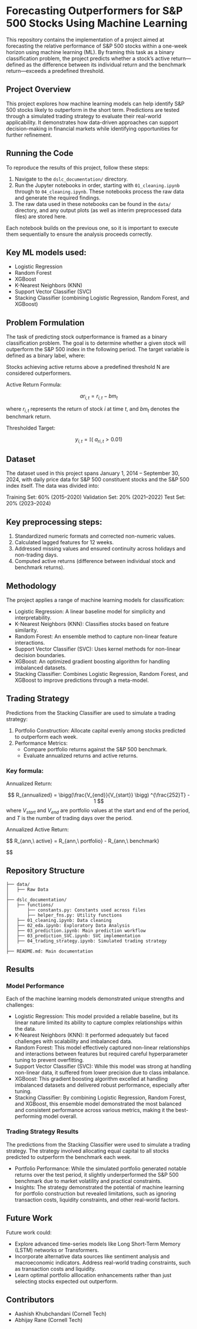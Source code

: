 # Forecasting Outperformers for S&P 500 Stocks Using Machine Learning
This repository contains the implementation of a project aimed at forecasting the relative performance of S&P 500 stocks within a one-week horizon using machine learning (ML). By framing this task as a binary classification problem, the project predicts whether a stock’s active return—defined as the difference between its individual return and the benchmark return—exceeds a predefined threshold.

## Project Overview
This project explores how machine learning models can help identify S&P 500 stocks likely to outperform in the short term. Predictions are tested through a simulated trading strategy to evaluate their real-world applicability. It demonstrates how data-driven approaches can support decision-making in financial markets while identifying opportunities for further refinement.

## Running the Code

To reproduce the results of this project, follow these steps:

1. Navigate to the `dslc_documentation/` directory.
2. Run the Jupyter notebooks in order, starting with `01_cleaning.ipynb` through to `04_cleaning.ipynb`. These notebooks process the raw data and generate the required findings.
3. The raw data used in these notebooks can be found in the `data/` directory, and any output plots (as well as interim preprocessed data files) are stored here. 

Each notebook builds on the previous one, so it is important to execute them sequentially to ensure the analysis proceeds correctly.

## Key ML models used:

- Logistic Regression
- Random Forest
- XGBoost
- K-Nearest Neighbors (KNN)
- Support Vector Classifier (SVC)
- Stacking Classifier (combining Logistic Regression, Random Forest, and XGBoost)
## Problem Formulation
The task of predicting stock outperformance is framed as a binary classification problem. The goal is to determine whether a given stock will outperform the S&P 500 index in the following period. The target variable is defined as a binary label, where:

Stocks achieving active returns above a predefined threshold N are considered outperformers.

Active Return Formula:

$$ar_{i,t} = r_{i,t} - bm_t$$

where $r_{i,t}$ represents the return of stock $i$ at time $t$, and $bm_t$ denotes the benchmark return.

Thresholded Target:

$$y_{i,t} = \mathbb I (\  a_{ri,t} > 0.01) $$
## Dataset
The dataset used in this project spans January 1, 2014 – September 30, 2024, with daily price data for S&P 500 constituent stocks and the S&P 500 index itself. The data was divided into:

Training Set: 60% (2015–2020)
Validation Set: 20% (2021–2022)
Test Set: 20% (2023–2024)
## Key preprocessing steps:

1. Standardized numeric formats and corrected non-numeric values.
2. Calculated lagged features for 12 weeks.
3. Addressed missing values and ensured continuity across holidays and non-trading days.
4. Computed active returns (difference between individual stock and benchmark returns).
## Methodology
The project applies a range of machine learning models for classification:

- Logistic Regression: A linear baseline model for simplicity and interpretability.
- K-Nearest Neighbors (KNN): Classifies stocks based on feature similarity.
- Random Forest: An ensemble method to capture non-linear feature interactions.
- Support Vector Classifier (SVC): Uses kernel methods for non-linear decision boundaries.
- XGBoost: An optimized gradient boosting algorithm for handling imbalanced datasets.
- Stacking Classifier: Combines Logistic Regression, Random Forest, and XGBoost to improve predictions through a meta-model.
## Trading Strategy
Predictions from the Stacking Classifier are used to simulate a trading strategy:
1. Portfolio Construction: Allocate capital evenly among stocks predicted to outperform each week.
2. Performance Metrics:
   -  Compare portfolio returns against the S&P 500 benchmark.
   -  Evaluate annualized returns and active returns.
### Key formula:

Annualized Return:

$$
R_{annualized} = \bigg(\frac{V_{end}}{V_{start}} \bigg) ^{\frac{252}T} - 1
$$
where $V_{start}$ and $V_{end}$ are portfolio values at the start and end of the period, and $T$ is the number of trading days over the period. 

Annualized Active Return:

$$
R_{ann,\ 
active} = R_{ann,\ portfolio} - R_{ann,\ 
benchmark}

$$
## Repository Structure

```yaml.
├── data/
│   ├── Raw Data 
│
├── dslc_documentation/
│   ├── functions/
│       ├── constants.py: Constants used across files
│       ├── helper_fns.py: Utility functions
│   ├── 01_cleaning.ipynb: Data cleaning
│   ├── 02_eda.ipynb: Exploratory Data Analysis
│   ├── 03_prediction.ipynb: Main prediction workflow
│   ├── 03_prediction_SVC.ipynb: SVC implementation
│   ├── 04_trading_strategy.ipynb: Simulated trading strategy
│
├── README.md: Main documentation
```
## Results
### Model Performance
Each of the machine learning models demonstrated unique strengths and challenges:

- Logistic Regression: This model provided a reliable baseline, but its linear nature limited its ability to capture complex relationships within the data.
- K-Nearest Neighbors (KNN): It performed adequately but faced challenges with scalability and imbalanced data.
- Random Forest: This model effectively captured non-linear relationships and interactions between features but required careful hyperparameter tuning to prevent overfitting.
- Support Vector Classifier (SVC): While this model was strong at handling non-linear data, it suffered from lower precision due to class imbalance.
- XGBoost: This gradient boosting algorithm excelled at handling imbalanced datasets and delivered robust performance, especially after tuning.
- Stacking Classifier: By combining Logistic Regression, Random Forest, and XGBoost, this ensemble model demonstrated the most balanced and consistent performance across various metrics, making it the best-performing model overall.
### Trading Strategy Results
The predictions from the Stacking Classifier were used to simulate a trading strategy. The strategy involved allocating equal capital to all stocks predicted to outperform the benchmark each week.

- Portfolio Performance: While the simulated portfolio generated notable returns over the test period, it slightly underperformed the S&P 500 benchmark due to market volatility and practical constraints.
- Insights: The strategy demonstrated the potential of machine learning for portfolio construction but revealed limitations, such as ignoring transaction costs, liquidity constraints, and other real-world factors.
## Future Work
Future work could:
- Explore advanced time-series models like Long Short-Term Memory (LSTM) networks or Transformers.
- Incorporate alternative data sources like sentiment analysis and macroeconomic indicators.
Address real-world trading constraints, such as transaction costs and liquidity. 
- Learn optimal portfolio alllocation enhancements rather than just selecting stocks expected out outperform. 
## Contributors
- Aashish Khubchandani (Cornell Tech)
- Abhijay Rane (Cornell Tech)
